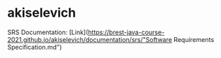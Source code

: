 # akiselevich
SRS Documentation: [Link](https://brest-java-course-2021.github.io/akiselevich/documentation/srs/"Software Requirements Specification.md")
